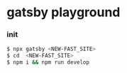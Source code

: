 # gatsby playground

### init


```bash
$ npx gatsby <NEW-FAST_SITE>
$ cd  <NEW-FAST_SITE>
$ npm i && npm run develop
```
